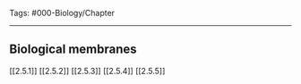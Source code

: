 Tags: #000-Biology/Chapter 

---
## Biological membranes
[[2.5.1]]
[[2.5.2]]
[[2.5.3]]
[[2.5.4]]
[[2.5.5]]

